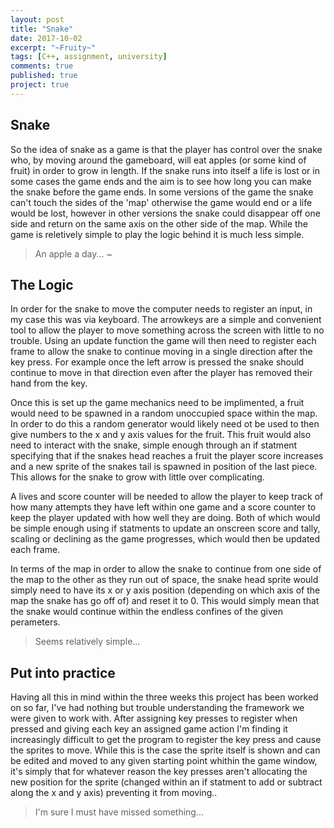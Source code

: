 ```yaml
---
layout: post
title: "Snake"
date: 2017-10-02
excerpt: "~Fruity~"
tags: [C++, assignment, university]
comments: true
published: true
project: true
---
```


## Snake

So the idea of snake as a game is that the player has control over the snake who, by moving around the gameboard, will eat apples (or some kind of fruit) in order to grow in length.
If the snake runs into itself a life is lost or in some cases the game ends and the aim is to see how long you can make the snake before the game ends. In some versions of the game the snake
can't touch the sides of the 'map' otherwise the game would end or a life would be lost, however in other versions the snake could disappear off one side and return on the same axis on the 
other side of the map. 
While the game is reletively simple to play the logic behind it is much less simple.


> An apple a day... ~

## The Logic

In order for the snake to move the computer needs to register an input, in my case this was via keyboard. The arrowkeys are a simple and convenient tool to allow the player to move something across
the screen with little to no trouble. Using an update function the game will then need to register each frame to allow the snake to continue moving in a single direction after the key press. For example 
once the left arrow is pressed the snake should continue to move in that direction even after the player has removed their hand from the key.

Once this is set up the game mechanics need to be implimented, a fruit would need to be spawned in a random unoccupied space within the map. In order to do this a random generator would likely need ot be used
to then give numbers to the x and y axis values for the fruit. This fruit would also need to interact with the snake, simple enough through an if statment specifying that if the snakes head reaches a 
fruit the player score increases and a new sprite of the snakes tail is spawned in position of the last piece. This allows for the snake to grow with little over complicating. 

A lives and score counter will be needed to allow the player to keep track of how many attempts they have left within one game and a score counter to keep the player updated with how well they are 
doing. Both of which would be simple enough using if statments to update an onscreen score and tally, scaling or declining as the game progresses, which would then be updated each frame. 

In terms of the map in order to allow the snake to continue from one side of the map to the other as they run out of space, the snake head sprite would simply need to have its x or y axis position
(depending on which axis of the map the snake has go off of) and reset it to 0. This would simply mean that the snake would continue within the endless confines of the given perameters.

> Seems relatively simple...


## Put into practice

Having all this in mind within the three weeks this project has been worked on so far, I've had nothing but trouble understanding the framework we were given to work with. After assigning key presses
to register when pressed and giving each key an assigned game action I'm finding it increasingly difficult to get the program to register the key press and cause the sprites to move. 
While this is the case the sprite itself is shown and can be edited and moved to any given starting point whithin the game window, it's simply that for whatever reason the key presses aren't 
allocating the new position for the sprite (changed within an if statment to add or subtract along the x and y axis) preventing it from moving..

>I'm sure I must have missed something...
